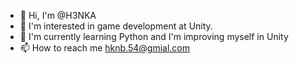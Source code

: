 - 👋 Hi, I'm @H3NKA
- 👀 I'm interested in game development at Unity.
- 🌱 I'm currently learning Python and I'm improving myself in Unity
- 📫 How to reach me hknb.54@gmial.com

<!---
H3NKA/H3NKA is a ✨ special ✨ repository because its `README.md` (this file) appears on your GitHub profile.
You can click the Preview link to take a look at your changes.
--->
